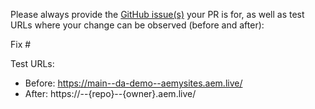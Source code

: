 Please always provide the [GitHub issue(s)](../issues) your PR is for, as well as test URLs where your change can be observed (before and after):

Fix #<gh-issue-id>

Test URLs:
- Before: https://main--da-demo--aemysites.aem.live/
- After: https://<branch>--{repo}--{owner}.aem.live/
